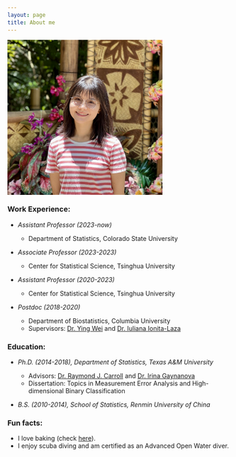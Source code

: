 ```yaml
---
layout: page
title: About me
---
```



<img align="center" src="/img/TianyingWang.jpg" alt="" width="350">



### Work Experience:

   - _Assistant Professor (2023-now)_
       - Department of Statistics, Colorado State University
         
   - _Associate Professor (2023-2023)_
       - Center for Statistical Science, Tsinghua University
         
   - _Assistant Professor (2020-2023)_
       - Center for Statistical Science, Tsinghua University
         
   - _Postdoc (2018-2020)_
       - Department of Biostatistics, Columbia University   
       - Supervisors: [Dr. Ying Wei](https://yingweistat.com/) and [Dr. Iuliana Ionita-Laza](http://www.columbia.edu/~ii2135/)
       

### Education:

   - _Ph.D. (2014-2018), Department of Statistics, Texas A&M University_   
       - Advisors: [Dr. Raymond J. Carroll](https://www.stat.tamu.edu/~carroll/) and [Dr. Irina Gaynanova](https://irinagain.github.io/)       
       - Dissertation: Topics in Measurement Error Analysis and High-dimensional Binary Classification
              
   - _B.S. (2010-2014), School of Statistics, Renmin University of China_   
 
### Fun facts:

  - I love baking (check [here](https://tianyingw.github.io/Instagram/)).  
  - I enjoy scuba diving and am certified as an Advanced Open Water diver.


